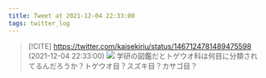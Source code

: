 ```yaml
---
title: Tweet at 2021-12-04 22:33:00
tags: twitter_log
---
```


> [!CITE] https://twitter.com/kaisekiriu/status/1467124781489475598 (2021-12-04 22:33:00)
> ![](https://twitter.com/kaisekiriu/status/1467124781489475598)
> 学研の図鑑だとトゲウオ科は何目に分類されてるんだろうか？トゲウオ目？スズキ目？カサゴ目？
